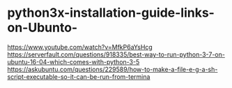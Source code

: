 # python3x-installation-guide-links-on-Ubunto-

https://www.youtube.com/watch?v=MfkP6aYsHcg
https://serverfault.com/questions/918335/best-way-to-run-python-3-7-on-ubuntu-16-04-which-comes-with-python-3-5
https://askubuntu.com/questions/229589/how-to-make-a-file-e-g-a-sh-script-executable-so-it-can-be-run-from-termina
